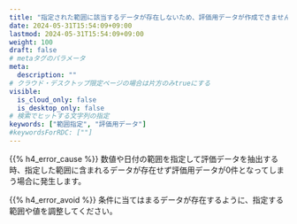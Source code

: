 ```yaml
---
title: "指定された範囲に該当するデータが存在しないため、評価用データが作成できませんでした"
date: 2024-05-31T15:54:09+09:00
lastmod: 2024-05-31T15:54:09+09:00
weight: 100
draft: false
# metaタグのパラメータ
meta:
  description: ""
# クラウド・デスクトップ限定ページの場合は片方のみtrueにする
visible:
  is_cloud_only: false
  is_desktop_only: false
# 検索でヒットする文字列の指定
keywords: ["範囲指定", "評価用データ"]
#keywordsForRDC: [""]
---
```


{{% h4_error_cause %}}
数値や日付の範囲を指定して評価データを抽出する時、指定した範囲に含まれるデータが存在せず評価用データが0件となってしまう場合に発生します。  

{{% h4_error_avoid %}}
条件に当てはまるデータが存在するように、指定する範囲や値を調整してください。  
